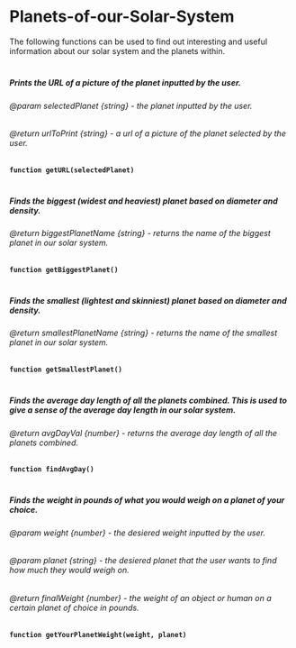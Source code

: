 # Planets-of-our-Solar-System
The following functions can be used to find out interesting and useful information about our solar system and the planets within. 
#
##### Prints the URL of a picture of the planet inputted by the user. 
###### @param selectedPlanet {string} - the planet inputted by the user. 
###### @return urlToPrint {string} - a url of a picture of the planet selected by the user. 
**`function getURL(selectedPlanet)`**
#

##### Finds the biggest (widest and heaviest) planet based on diameter and density. 
###### @return biggestPlanetName {string} - returns the name of the biggest planet in our solar system. 
**`function getBiggestPlanet()`**
#

##### Finds the smallest (lightest and skinniest) planet based on diameter and density. 
###### @return smallestPlanetName {string} - returns the name of the smallest planet in our solar system. 
**`function getSmallestPlanet()`**
#

##### Finds the average day length of all the planets combined. This is used to give a sense of the average day length in our solar system. 
###### @return avgDayVal {number} - returns the average day length of all the planets combined. 
**`function findAvgDay()`**
#

##### Finds the weight in pounds of what you would weigh on a planet of your choice. 
###### @param weight {number} - the desiered weight inputted by the user. 
###### @param planet {string} - the desiered planet that the user wants to find how much they would weigh on. 
###### @return finalWeight {number} - the weight of an object or human on a certain planet of choice in pounds. 
**`function getYourPlanetWeight(weight, planet)`**
#

